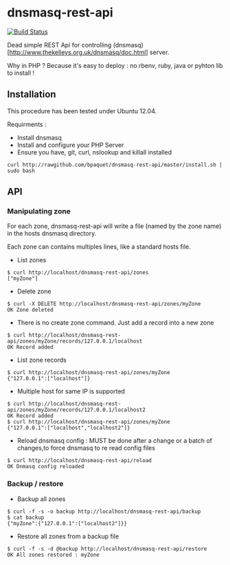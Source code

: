 dnsmasq-rest-api
================

[![Build Status](https://travis-ci.org/bpaquet/dnsmasq-rest-api.png)](https://travis-ci.org/bpaquet/dnsmasq-rest-api)

Dead simple REST Api for controlling (dnsmasq)[http://www.thekelleys.org.uk/dnsmasq/doc.html] server.

Why in PHP ? Because it's easy to deploy : no rbenv, ruby, java or pyhton lib to install !

Installation
---

This procedure has been tested under Ubuntu 12.04.

Requirments :
* Install dnsmasq
* Install and configure your PHP Server
* Ensure you have, git, curl, nslookup and killall installed

```
curl http://rawgithub.com/bpaquet/dnsmasq-rest-api/master/install.sh | sudo bash
```

API
---

### Manipulating zone

For each zone, dnsmasq-rest-api will write a file (named by the zone name) in the hosts dnsmasq directory.

Each zone can contains multiples lines, like a standard hosts file.

* List zones

```
$ curl http://localhost/dnsmasq-rest-api/zones
["myZone"]
```

* Delete zone

```
$ curl -X DELETE http://localhost/dnsmasq-rest-api/zones/myZone
OK Zone deleted
```

* There is no create zone command. Just add a record into a new zone

```
$ curl http://localhost/dnsmasq-rest-api/zones/myZone/records/127.0.0.1/localhost
OK Record added
```

* List zone records

```
$ curl http://localhost/dnsmasq-rest-api/zones/myZone
{"127.0.0.1":["localhost"]}
```

* Multiple host for same IP is supported

```
$ curl http://localhost/dnsmasq-rest-api/zones/myZone/records/127.0.0.1/localhost2
OK Record added
$ curl http://localhost/dnsmasq-rest-api/zones/myZone
{"127.0.0.1":["localhost","localhost2"]}
```

* Reload dnsmasq config : MUST be done after a change or a batch of changes,to force dnsmasq to re read config files

```
$ curl http://localhost/dnsmasq-rest-api/reload
OK Dnmasq config reloaded
```

### Backup / restore

* Backup all zones

```
$ curl -f -s -o backup http://localhost/dnsmasq-rest-api/backup
$ cat backup
{"myZone":{"127.0.0.1":["localhost2"]}}
```

* Restore all zones from a backup file
 
```
$ curl -f -s -d @backup http://localhost/dnsmasq-rest-api/restore
OK All zones restored : myZone
```
